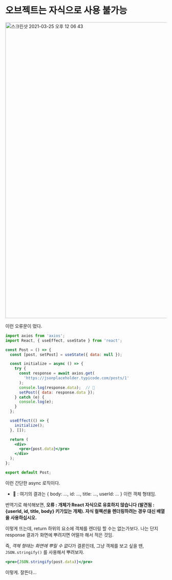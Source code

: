 # 오브젝트는 자식으로 사용 불가능

<img width="924" alt="스크린샷 2021-03-25 오후 12 06 43" src="https://user-images.githubusercontent.com/59427983/112412901-9c170d80-8d62-11eb-837e-e7619fbc7cc5.png">

이런 오류문이 떴다.

```jsx
import axios from 'axios';
import React, { useEffect, useState } from 'react';

const Post = () => {
  const [post, setPost] = useState({ data: null });

  const initialize = async () => {
    try {
      const response = await axios.get(
        'https://jsonplaceholder.typicode.com/posts/1'
      );
      console.log(response.data);  // 🚀
      setPost({ data: response.data });
    } catch (e) {
      console.log(e);
    }
  };

  useEffect(() => {
    initialize();
  }, []);

  return (
    <div>
      <pre>{post.data}</pre>
    </div>
  );
};

export default Post;
```

이런 간단한 async 로직이다.

- 🚀 : 여기의 결과는 { body: ..., id: ..., title: ..., userId: ... } 이런 객체 형태임.

번역기로 해석해보면, **오류 : 개체가 React 자식으로 유효하지 않습니다 (발견됨 : {userId, id, title, body} 키가있는 개체). 자식 컬렉션을 렌더링하려는 경우 대신 배열을 사용하십시오.**

이렇게 뜨는데, return 하위의 요소에 객체를 렌더링 할 수는 없는가보다. 나는 단지 response 결과가 화면에 뿌려지면 어떨까 해서 적은 것임.

즉, *객체 형태는 화면에 뿌릴 수 없다*가 결론인데, 그냥 객체를 보고 싶을 땐, `JSON.stringify()` 를 사용해서 뿌려보자.

```jsx
<pre>{JSON.stringify(post.data)}</pre>
```

이렇게. 잘뜬다...